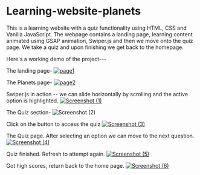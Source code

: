 # Learning-website-planets
This is a learning website with a quiz functionality using HTML, CSS and Vanilla JavaScript. The webpage contains a landing page, learning content animated using GSAP animation, Swiper.js and then we move onto the quiz page. We take a quiz and upon finishing we get back to the homepage.

Here's a working demo of the project---

The landing page-
[
![page1](https://user-images.githubusercontent.com/74116513/121000808-41f5e800-c7a8-11eb-936f-4e93f812ffc7.JPG)
](url)

The Planets page-
[
![page2](https://user-images.githubusercontent.com/74116513/121000855-50440400-c7a8-11eb-9475-fbd0c1e1c5a3.JPG)
](url)

Swiper.js in action -- we can slide horizontally by scrolling and the active option is highlighted.
[
![Screenshot (1)](https://user-images.githubusercontent.com/74116513/121000926-60f47a00-c7a8-11eb-9642-994d43c18816.png)
](url)

The Quiz section-
![Screenshot (2)](https://user-images.githubusercontent.com/74116513/121001157-9ef19e00-c7a8-11eb-9546-37903f3352b2.png)

Click on the button to access the quiz
[
![Screenshot (3)](https://user-images.githubusercontent.com/74116513/121001201-ac0e8d00-c7a8-11eb-8141-eb7e0b32ef24.png)
](url)

The Quiz page. After selecting an option we can move to the next question.
[
![Screenshot (4)](https://user-images.githubusercontent.com/74116513/121001257-bf215d00-c7a8-11eb-9ca9-418782d63763.png)
](url)

Quiz finished. Refresh to attempt again.
[
![Screenshot (5)](https://user-images.githubusercontent.com/74116513/121001428-e7a95700-c7a8-11eb-9eb9-dec99710afec.png)
](url)

Got high scores, return back to the home page.
[
![Screenshot (6)](https://user-images.githubusercontent.com/74116513/121001527-027bcb80-c7a9-11eb-9b42-b1b2df6c3c75.png)
](url)
